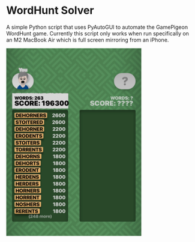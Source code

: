 # WordHunt Solver

A simple Python script that uses PyAutoGUI to automate the GamePigeon WordHunt game. Currently this script only works when run specifically on an M2 MacBook Air which is full screen mirroring from an iPhone.

<img src="./results.png" width="360" height="500">